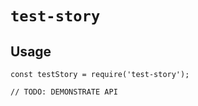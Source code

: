 # `test-story`

> 

## Usage

```
const testStory = require('test-story');

// TODO: DEMONSTRATE API
```
